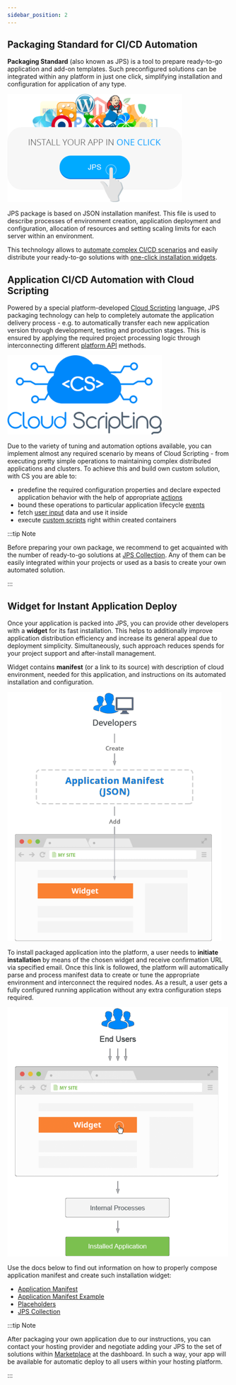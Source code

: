 ```yaml
---
sidebar_position: 2
---
```


## Packaging Standard for CI/CD Automation

**Packaging Standard** (also known as JPS) is a tool to prepare ready-to-go application and add-on templates. Such preconfigured solutions can be integrated within any platform in just one click, simplifying installation and configuration for application of any type.

<div style={{
    display:'flex',
    justifyContent: 'center',
    margin: '0 0 1rem 0'
}}>

![Locale Dropdown](./img/JPSOverview/00.png)

</div>

JPS package is based on JSON installation manifest. This file is used to describe processes of environment creation, application deployment and configuration, allocation of resources and setting scaling limits for each server within an environment.

This technology allows to [automate complex CI/CD scenarios](/docs/Deployment%20Tools/Cloud%20Scripting%20&%20JPS/JPS%20Overview#application-cicd-automation-with-cloud-scripting) and easily distribute your ready-to-go solutions with [one-click installation widgets](/docs/Deployment%20Tools/Cloud%20Scripting%20&%20JPS/JPS%20Overview#widget-for-instant-application-deploy).

## Application CI/CD Automation with Cloud Scripting

Powered by a special platform-developed [Cloud Scripting](https://docs.cloudscripting.com/) language, JPS packaging technology can help to completely automate the application delivery process - e.g. to automatically transfer each new application version through development, testing and production stages. This is ensured by applying the required project processing logic through interconnecting different [platform API](https://cloudmydc.com/) methods.

<div style={{
    display:'flex',
    justifyContent: 'center',
    margin: '0 0 1rem 0'
}}>

![Locale Dropdown](./img/JPSOverview/01.png)

</div>

Due to the variety of tuning and automation options available, you can implement almost any required scenario by means of Cloud Scripting - from executing pretty simple operations to maintaining complex distributed applications and clusters. To achieve this and build own custom solution, with CS you are able to:

- predefine the required configuration properties and declare expected application behavior with the help of appropriate [actions](https://docs.cloudscripting.com/creating-manifest/actions/)
- bound these operations to particular application lifecycle [events](https://docs.cloudscripting.com/creating-manifest/events/)
- fetch [user input](https://docs.cloudscripting.com/creating-manifest/placeholders/#input-parameters) data and use it inside
- execute [custom scripts](https://docs.cloudscripting.com/creating-manifest/custom-scripts/) right within created containers

:::tip Note

Before preparing your own package, we recommend to get acquainted with the number of ready-to-go solutions at [JPS Collection](https://github.com/jelastic-jps). Any of them can be easily integrated within your projects or used as a basis to create your own automated solution.

:::

## Widget for Instant Application Deploy

Once your application is packed into JPS, you can provide other developers with a **widget** for its fast installation. This helps to additionally improve application distribution efficiency and increase its general appeal due to deployment simplicity. Simultaneously, such approach reduces spends for your project support and after-install management.

Widget contains **manifest** (or a link to its source) with description of cloud environment, needed for this application, and instructions on its automated installation and configuration.

<div style={{
    display:'flex',
    justifyContent: 'center',
    margin: '0 0 1rem 0'
}}>

![Locale Dropdown](./img/JPSOverview/02.png)

</div>

To install packaged application into the platform, a user needs to **initiate installation** by means of the chosen widget and receive confirmation URL via specified email. Once this link is followed, the platform will automatically parse and process manifest data to create or tune the appropriate environment and interconnect the required nodes. As a result, a user gets a fully configured running application without any extra configuration steps required.

<div style={{
    display:'flex',
    justifyContent: 'center',
    margin: '0 0 1rem 0'
}}>

![Locale Dropdown](./img/JPSOverview/03-widget-to-application.png)

</div>

Use the docs below to find out information on how to properly compose application manifest and create such installation widget:

- [Application Manifest](/docs/Deployment%20Tools/Cloud%20Scripting%20&%20JPS/Application%20Manifest)
- [Application Manifest Example](https://docs.cloudscripting.com/samples/)
- [Placeholders](https://docs.cloudscripting.com/creating-manifest/placeholders/)
- [JPS Collection](https://github.com/jelastic-jps)

:::tip Note

After packaging your own application due to our instructions, you can contact your hosting provider and negotiate adding your JPS to the set of solutions within [Marketplace](/docs/Deployment%20Tools/Cloud%20Scripting%20&%20JPS/Marketplace) at the dashboard. In such a way, your app will be available for automatic deploy to all users within your hosting platform.

:::
